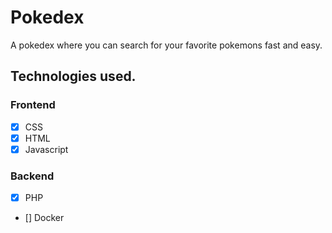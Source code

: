 # Pokedex
A pokedex where you can search for your favorite pokemons fast and easy.

## Technologies used.
  ### Frontend
  - [x] CSS
  - [x] HTML
  - [x] Javascript
  ### Backend
  - [x] PHP
  - [] Docker
